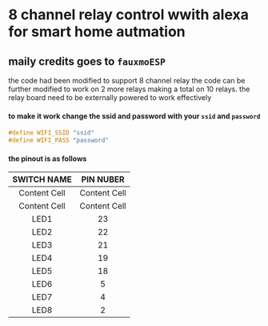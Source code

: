 # 8 channel relay control wwith alexa for smart home autmation
## maily credits goes to `fauxmoESP`
the code had been modified to support 8 channel relay the code can be further modified to work on 2 more relays making a total on 10 relays. the relay board need to be externally powered to work effectively

#### to make it work change the ssid and password with your `ssid` and `password`
```c
#define WIFI_SSID "ssid"
#define WIFI_PASS "password"
```

#### the pinout is as follows 
| SWITCH NAME  | PIN NUBER |
| :-------------: | :-------------: |
| Content Cell  | Content Cell  |
| Content Cell  | Content Cell  |
|LED1         | 23 |
|LED2         | 22 |
|LED3         | 21 |
|LED4         | 19 |
|LED5         | 18 |
|LED6         | 5 |
|LED7         | 4 |
|LED8         | 2 |


 
